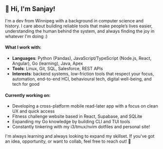 ## 👋 Hi, I'm Sanjay!

I'm a dev from Winnipeg with a background in computer science and history. I care about building reliable tools that make people’s lives easier, understanding the human behind the system, and always finding the joy in whatever I'm doing :)

#### What I work with:

- **Languages**: Python (Pandas), JavaScript/TypeScript (Node.js, React, Angular), Go (learning), Java, Apex
- **Tools**: Linux, Git, SQL, Salesforce, REST APIs
- **Interests**: backend systems, low-friction tools that respect your focus, automation, end-to-end HCI, behavioural tech, digital well-being, and tech for good

#### Currently working on:

- Developing a cross-platform mobile read-later app with a focus on clean UX and quick access
- Fitness challenge website based in React, Supabase, and SQLite
- Expanding my Go knowledge by building CLI and TUI tools 
- Constantly tinkering with my i3/tmux/nvim dotfiles and personal site!

I'm always learning and always looking to expand my skillset. If you've got an idea, opportunity, or want to collab, feel free to reach out! 🙂
